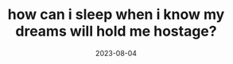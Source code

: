 ---
date: 2023-08-04
title: how can i sleep when i know my dreams will hold me hostage?
permalink: false
redirect: https://quewon.github.io/slideshow/
---